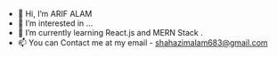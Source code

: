 - 👋 Hi, I’m ARIF ALAM 
- 👀 I’m interested in ...
- 🌱 I’m currently learning React.js and MERN Stack .
- 📫 You can Contact me at my email - shahazimalam683@gmail.com

